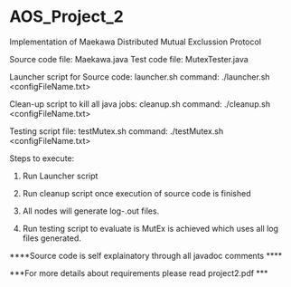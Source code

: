 # AOS_Project_2
Implementation of Maekawa Distributed Mutual Exclussion Protocol

Source code file: Maekawa.java
Test code file: MutexTester.java

Launcher script for Source code: launcher.sh
command: ./launcher.sh <configFileName.txt> <NetID>

Clean-up script to kill all java jobs: cleanup.sh
command: ./cleanup.sh <configFileName.txt> <NetID>

Testing script file: testMutex.sh
command: ./testMutex.sh <configFileName.txt>

Steps to execute:

1. Run Launcher script

2. Run cleanup script once execution of source code is finished

3. All nodes will generate log-<nodeId>.out files.

4. Run testing script to evaluate is MutEx is achieved which uses all log files generated.

****Source code is self explainatory through all javadoc comments **** 

***For more details about requirements please read project2.pdf ***
 
